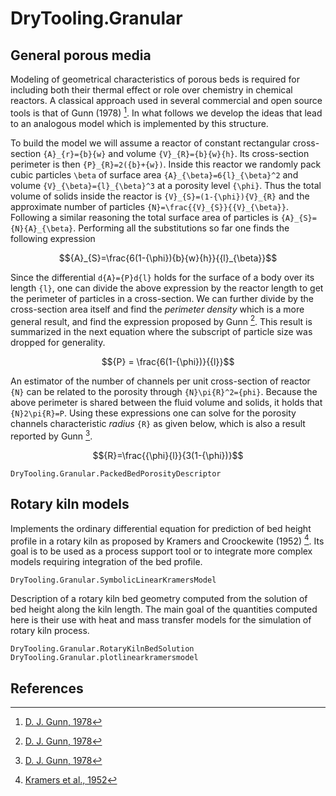 # DryTooling.Granular

## General porous media

Modeling of geometrical characteristics of porous beds is required for including both their thermal effect or role over chemistry in chemical reactors. A classical approach used in several commercial and open source tools is that of Gunn (1978) [^Gunn1978]. In what follows we develop the ideas that lead to an analogous model which is implemented by this structure.

To build the model we will assume a reactor of constant rectangular cross-section ``{A}_{r}={b}{w}`` and volume ``{V}_{R}={b}{w}{h}``. Its cross-section perimeter is then ``{P}_{R}=2({b}+{w})``. Inside this reactor we randomly pack cubic particles ``\beta`` of surface area ``{A}_{\beta}=6{l}_{\beta}^2`` and volume ``{V}_{\beta}={l}_{\beta}^3`` at a porosity level ``{\phi}``. Thus the total volume of solids inside the reactor is ``{V}_{S}=(1-{\phi}){V}_{R}`` and the approximate number of particles ``{N}=\frac{{V}_{S}}{{V}_{\beta}}``. Following a similar reasoning the total surface area of particles is ``{A}_{S}={N}{A}_{\beta}``. Performing all the substitutions so far one finds the following expression

```math
{A}_{S}=\frac{6(1-{\phi}){b}{w}{h}}{{l}_{\beta}}
```

Since the differential ``d{A}={P}d{l}`` holds for the surface of a body over its length ``{l}``, one can divide the above expression by the reactor length to get the perimeter of particles in a cross-section. We can further divide by the cross-section area itself and find the *perimeter density* which is a more general result, and find the expression proposed by Gunn [^Gunn1978]. This result is summarized in the next equation where the subscript of particle size was dropped for generality.

```math
{P} = \frac{6(1-{\phi})}{{l}}
```

An estimator of the number of channels per unit cross-section of reactor ``{N}`` can be related to the porosity through ``{N}\pi{R}^2={phi}``. Because the above perimeter is shared between the fluid volume and solids, it holds that ``{N}2\pi{R}=P``. Using these expressions one can solve for the porosity channels characteristic *radius* ``{R}`` as given below, which is also a result reported by Gunn [^Gunn1978].

```math
{R}=\frac{{\phi}{l}}{3(1-{\phi})}
```

```@docs
DryTooling.Granular.PackedBedPorosityDescriptor
```

## Rotary kiln models

Implements the ordinary differential equation for prediction of bed height profile in a rotary kiln as proposed by Kramers and Croockewite (1952) [^Kramers1952]. Its goal is to be used as a process support tool or to integrate more complex models requiring integration of the bed profile.

```@docs
DryTooling.Granular.SymbolicLinearKramersModel
```

Description of a rotary kiln bed geometry computed from the solution of bed height along the kiln length. The main goal of the quantities computed here is their use with heat and mass transfer models for the simulation of rotary kiln process.

```@docs
DryTooling.Granular.RotaryKilnBedSolution
DryTooling.Granular.plotlinearkramersmodel
```

## References

[^Gunn1978]: [D. J. Gunn, 1978](https://doi.org/10.1016/0017-9310(78)90080-7)

[^Kramers1952]: [Kramers et al., 1952](https://doi.org/10.1016/0009-2509(52)87019-8)
